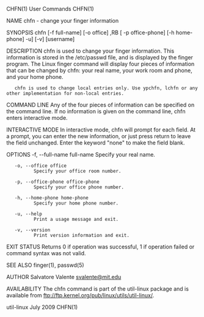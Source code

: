 CHFN(1)                                                                                         User Commands                                                                                         CHFN(1)



NAME
       chfn - change your finger information

SYNOPSIS
       chfn [-f full-name] [-o office] ,RB [ -p office-phone] [-h home-phone] -u] [-v] [username]

DESCRIPTION
       chfn  is  used  to  change your finger information.  This information is stored in the /etc/passwd file, and is displayed by the finger program.  The Linux finger command will display four pieces of
       information that can be changed by chfn: your real name, your work room and phone, and your home phone.

       chfn is used to change local entries only. Use ypchfn, lchfn or any other implementation for non-local entries.

   COMMAND LINE
       Any of the four pieces of information can be specified on the command line.  If no information is given on the command line, chfn enters interactive mode.

   INTERACTIVE MODE
       In interactive mode, chfn will prompt for each field.  At a prompt, you can enter the new information, or just press return to leave the field unchanged.  Enter the keyword "none" to make the  field
       blank.

OPTIONS
       -f, --full-name full-name
              Specify your real name.

       -o, --office office
              Specify your office room number.

       -p, --office-phone office-phone
              Specify your office phone number.

       -h, --home-phone home-phone
              Specify your home phone number.

       -u, --help
              Print a usage message and exit.

       -v, --version
              Print version information and exit.

EXIT STATUS
       Returns 0 if operation was successful, 1 if operation failed or command syntax was not valid.

SEE ALSO
       finger(1), passwd(5)

AUTHOR
       Salvatore Valente <svalente@mit.edu>

AVAILABILITY
       The chfn command is part of the util-linux package and is available from ftp://ftp.kernel.org/pub/linux/utils/util-linux/.



util-linux                                                                                        July 2009                                                                                           CHFN(1)
